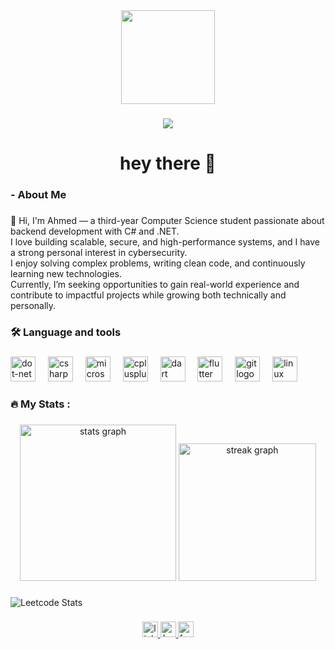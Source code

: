 <div align="center">
  <img height="150" src="https://media4.giphy.com/media/v1.Y2lkPTc5MGI3NjExcGJybG13MjZlMGxscmtmd3hrOTNkZnNlcTFqZDU2ajRpYnBndzR6biZlcD12MV9pbnRlcm5hbF9naWZfYnlfaWQmY3Q9Zw/10zxDv7Hv5RF9C/giphy.gif"  />
</div>

###

<div align="center">
  <img src="https://visitor-badge.laobi.icu/badge?page_id=reeeeal-0Xahmed.reeeeal-0Xahmed&"  />
</div>

###

<h1 align="center">hey there 👋</h1>

###

<h3 align="left">-  About Me</h3>

###

<p align="left">👋 Hi, I'm Ahmed — a third-year Computer Science student passionate about backend development with C# and .NET.<br>I love building scalable, secure, and high-performance systems, and I have a strong personal interest in cybersecurity.<br>I enjoy solving complex problems, writing clean code, and continuously learning new technologies.<br>Currently, I’m seeking opportunities to gain real-world experience and contribute to impactful projects while growing both technically and personally.</p>

###

<h3 align="left">🛠 Language and tools</h3>

###

<div align="left">
  <img src="https://cdn.jsdelivr.net/gh/devicons/devicon/icons/dot-net/dot-net-plain-wordmark.svg" height="40" alt="dot-net logo"  />
  <img width="12" />
  <img src="https://cdn.jsdelivr.net/gh/devicons/devicon/icons/csharp/csharp-original.svg" height="40" alt="csharp logo"  />
  <img width="12" />
  <img src="https://cdn.jsdelivr.net/gh/devicons/devicon/icons/microsoftsqlserver/microsoftsqlserver-plain.svg" height="40" alt="microsoftsqlserver logo"  />
  <img width="12" />
  <img src="https://cdn.jsdelivr.net/gh/devicons/devicon/icons/cplusplus/cplusplus-original.svg" height="40" alt="cplusplus logo"  />
  <img width="12" />
  <img src="https://cdn.jsdelivr.net/gh/devicons/devicon/icons/dart/dart-original.svg" height="40" alt="dart logo"  />
  <img width="12" />
  <img src="https://cdn.jsdelivr.net/gh/devicons/devicon/icons/flutter/flutter-original.svg" height="40" alt="flutter logo"  />
  <img width="12" />
  <img src="https://cdn.jsdelivr.net/gh/devicons/devicon/icons/git/git-original.svg" height="40" alt="git logo"  />
  <img width="12" />
  <img src="https://cdn.jsdelivr.net/gh/devicons/devicon/icons/linux/linux-original.svg" height="40" alt="linux logo"  />
</div>

###

<h3 align="left">🔥   My Stats :</h3>

###

<div align="center">
  <img src="https://github-readme-stats.vercel.app/api?username=reeeeal-0Xahmed&hide_title=false&hide_rank=false&show_icons=true&include_all_commits=true&count_private=true&disable_animations=false&theme=dracula&locale=en&hide_border=false&order=1" height="250" alt="stats graph"  />
  <img src="https://streak-stats.demolab.com?user=reeeeal-0Xahmed&locale=en&mode=daily&theme=dark&hide_border=false&border_radius=5&order=3" height="220" alt="streak graph"  />
</div>

###
![Leetcode Stats]([https://leetcard.jacoblin.cool/JacobLinCool](https://leetcode.com/u/0xahmedFR/))

###

<div align="center">
  <a href="https://www.linkedin.com/in/ahmedabdelrouf/" target="_blank">
    <img src="https://img.shields.io/static/v1?message=LinkedIn&logo=linkedin&label=&color=0077B5&logoColor=white&labelColor=&style=for-the-badge" height="25" alt="linkedin logo"  />
  </a>
  <a href="https://www.hackerrank.com/profile/ahmedabdelraouf6" target="_blank">
    <img src="https://img.shields.io/static/v1?message=HackerRank&logo=hackerrank&label=&color=2EC866&logoColor=white&labelColor=&style=for-the-badge" height="25" alt="hackerrank logo"  />
  </a>
  <a href="https://www.facebook.com/profile.php?id=61552002253300" target="_blank">
    <img src="https://img.shields.io/static/v1?message=Facebook&logo=facebook&label=&color=1877F2&logoColor=white&labelColor=&style=for-the-badge" height="25" alt="facebook logo"  />
  </a>
</div>

###
